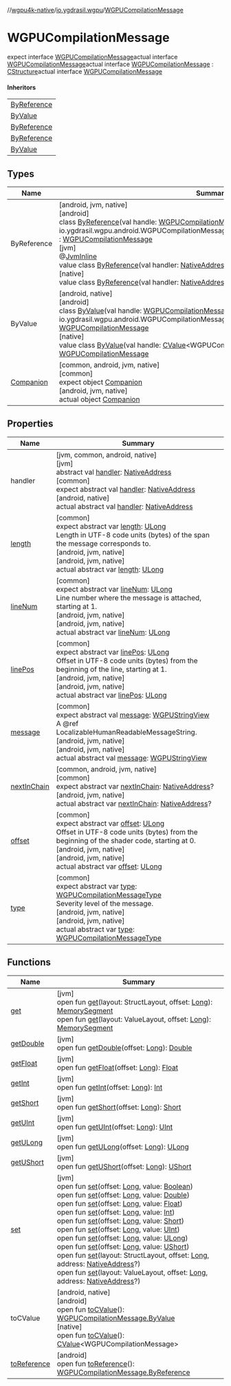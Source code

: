 //[wgpu4k-native](../../../index.md)/[io.ygdrasil.wgpu](../index.md)/[WGPUCompilationMessage](index.md)

# WGPUCompilationMessage

expect interface [WGPUCompilationMessage](index.md)actual interface [WGPUCompilationMessage](index.md)actual interface [WGPUCompilationMessage](index.md) : [CStructure](../../ffi/[jvm]-c-structure/index.md)actual interface [WGPUCompilationMessage](index.md)

#### Inheritors

| |
|---|
| [ByReference]([android]-by-reference/index.md) |
| [ByValue]([android]-by-value/index.md) |
| [ByReference]([jvm]-by-reference/index.md) |
| [ByReference]([native]-by-reference/index.md) |
| [ByValue]([native]-by-value/index.md) |

## Types

| Name | Summary |
|---|---|
| ByReference | [android, jvm, native]<br>[android]<br>class [ByReference]([android]-by-reference/index.md)(val handle: [WGPUCompilationMessage.ByReference](../../io.ygdrasil.wgpu.android/-w-g-p-u-compilation-message/-by-reference/index.md) = io.ygdrasil.wgpu.android.WGPUCompilationMessage.ByReference(com.sun.jna.Pointer.NULL)) : [WGPUCompilationMessage](index.md)<br>[jvm]<br>@[JvmInline](https://kotlinlang.org/api/core/kotlin-stdlib/kotlin.jvm/-jvm-inline/index.html)<br>value class [ByReference]([jvm]-by-reference/index.md)(val handler: [NativeAddress](../../ffi/-native-address/index.md)) : [WGPUCompilationMessage](index.md)<br>[native]<br>value class [ByReference]([native]-by-reference/index.md)(val handler: [NativeAddress](../../ffi/-native-address/index.md)) : [WGPUCompilationMessage](index.md) |
| ByValue | [android, native]<br>[android]<br>class [ByValue]([android]-by-value/index.md)(val handle: [WGPUCompilationMessage.ByValue](../../io.ygdrasil.wgpu.android/-w-g-p-u-compilation-message/-by-value/index.md) = io.ygdrasil.wgpu.android.WGPUCompilationMessage.ByValue(com.sun.jna.Pointer.NULL)) : [WGPUCompilationMessage](index.md)<br>[native]<br>value class [ByValue]([native]-by-value/index.md)(val handle: [CValue](https://kotlinlang.org/api/core/kotlin-stdlib/kotlinx.cinterop/-c-value/index.html)&lt;WGPUCompilationMessage&gt;) : [WGPUCompilationMessage](index.md) |
| [Companion](-companion/index.md) | [common, android, jvm, native]<br>[common]<br>expect object [Companion](-companion/index.md)<br>[android, jvm, native]<br>actual object [Companion](-companion/index.md) |

## Properties

| Name | Summary |
|---|---|
| handler | [jvm, common, android, native]<br>[jvm]<br>abstract val [handler](../../ffi/[jvm]-c-structure/handler.md): [NativeAddress](../../ffi/-native-address/index.md)<br>[common]<br>expect abstract val [handler](handler.md): [NativeAddress](../../ffi/-native-address/index.md)<br>[android, native]<br>actual abstract val [handler](handler.md): [NativeAddress](../../ffi/-native-address/index.md) |
| [length](length.md) | [common]<br>expect abstract var [length](length.md): [ULong](https://kotlinlang.org/api/core/kotlin-stdlib/kotlin/-u-long/index.html)<br>Length in UTF-8 code units (bytes) of the span the message corresponds to.<br>[android, jvm, native]<br>[android, jvm, native]<br>actual abstract var [length](length.md): [ULong](https://kotlinlang.org/api/core/kotlin-stdlib/kotlin/-u-long/index.html) |
| [lineNum](line-num.md) | [common]<br>expect abstract var [lineNum](line-num.md): [ULong](https://kotlinlang.org/api/core/kotlin-stdlib/kotlin/-u-long/index.html)<br>Line number where the message is attached, starting at 1.<br>[android, jvm, native]<br>[android, jvm, native]<br>actual abstract var [lineNum](line-num.md): [ULong](https://kotlinlang.org/api/core/kotlin-stdlib/kotlin/-u-long/index.html) |
| [linePos](line-pos.md) | [common]<br>expect abstract var [linePos](line-pos.md): [ULong](https://kotlinlang.org/api/core/kotlin-stdlib/kotlin/-u-long/index.html)<br>Offset in UTF-8 code units (bytes) from the beginning of the line, starting at 1.<br>[android, jvm, native]<br>[android, jvm, native]<br>actual abstract var [linePos](line-pos.md): [ULong](https://kotlinlang.org/api/core/kotlin-stdlib/kotlin/-u-long/index.html) |
| [message](message.md) | [common]<br>expect abstract val [message](message.md): [WGPUStringView](../-w-g-p-u-string-view/index.md)<br>A @ref LocalizableHumanReadableMessageString.<br>[android, jvm, native]<br>[android, jvm, native]<br>actual abstract val [message](message.md): [WGPUStringView](../-w-g-p-u-string-view/index.md) |
| [nextInChain](next-in-chain.md) | [common, android, jvm, native]<br>[common]<br>expect abstract var [nextInChain](next-in-chain.md): [NativeAddress](../../ffi/-native-address/index.md)?<br>[android, jvm, native]<br>actual abstract var [nextInChain](next-in-chain.md): [NativeAddress](../../ffi/-native-address/index.md)? |
| [offset](offset.md) | [common]<br>expect abstract var [offset](offset.md): [ULong](https://kotlinlang.org/api/core/kotlin-stdlib/kotlin/-u-long/index.html)<br>Offset in UTF-8 code units (bytes) from the beginning of the shader code, starting at 0.<br>[android, jvm, native]<br>[android, jvm, native]<br>actual abstract var [offset](offset.md): [ULong](https://kotlinlang.org/api/core/kotlin-stdlib/kotlin/-u-long/index.html) |
| [type](type.md) | [common]<br>expect abstract var [type](type.md): [WGPUCompilationMessageType](../-w-g-p-u-compilation-message-type/index.md)<br>Severity level of the message.<br>[android, jvm, native]<br>[android, jvm, native]<br>actual abstract var [type](type.md): [WGPUCompilationMessageType](../-w-g-p-u-compilation-message-type/index.md) |

## Functions

| Name | Summary |
|---|---|
| [get](../../ffi/[jvm]-c-structure/get.md) | [jvm]<br>open fun [get](../../ffi/[jvm]-c-structure/get.md)(layout: StructLayout, offset: [Long](https://kotlinlang.org/api/core/kotlin-stdlib/kotlin/-long/index.html)): [MemorySegment](../../ffi/-memory-segment/index.md)<br>open fun [get](../../ffi/[jvm]-c-structure/get.md)(layout: ValueLayout, offset: [Long](https://kotlinlang.org/api/core/kotlin-stdlib/kotlin/-long/index.html)): [MemorySegment](../../ffi/-memory-segment/index.md) |
| [getDouble](../../ffi/[jvm]-c-structure/get-double.md) | [jvm]<br>open fun [getDouble](../../ffi/[jvm]-c-structure/get-double.md)(offset: [Long](https://kotlinlang.org/api/core/kotlin-stdlib/kotlin/-long/index.html)): [Double](https://kotlinlang.org/api/core/kotlin-stdlib/kotlin/-double/index.html) |
| [getFloat](../../ffi/[jvm]-c-structure/get-float.md) | [jvm]<br>open fun [getFloat](../../ffi/[jvm]-c-structure/get-float.md)(offset: [Long](https://kotlinlang.org/api/core/kotlin-stdlib/kotlin/-long/index.html)): [Float](https://kotlinlang.org/api/core/kotlin-stdlib/kotlin/-float/index.html) |
| [getInt](../../ffi/[jvm]-c-structure/get-int.md) | [jvm]<br>open fun [getInt](../../ffi/[jvm]-c-structure/get-int.md)(offset: [Long](https://kotlinlang.org/api/core/kotlin-stdlib/kotlin/-long/index.html)): [Int](https://kotlinlang.org/api/core/kotlin-stdlib/kotlin/-int/index.html) |
| [getShort](../../ffi/[jvm]-c-structure/get-short.md) | [jvm]<br>open fun [getShort](../../ffi/[jvm]-c-structure/get-short.md)(offset: [Long](https://kotlinlang.org/api/core/kotlin-stdlib/kotlin/-long/index.html)): [Short](https://kotlinlang.org/api/core/kotlin-stdlib/kotlin/-short/index.html) |
| [getUInt](../../ffi/[jvm]-c-structure/get-u-int.md) | [jvm]<br>open fun [getUInt](../../ffi/[jvm]-c-structure/get-u-int.md)(offset: [Long](https://kotlinlang.org/api/core/kotlin-stdlib/kotlin/-long/index.html)): [UInt](https://kotlinlang.org/api/core/kotlin-stdlib/kotlin/-u-int/index.html) |
| [getULong](../../ffi/[jvm]-c-structure/get-u-long.md) | [jvm]<br>open fun [getULong](../../ffi/[jvm]-c-structure/get-u-long.md)(offset: [Long](https://kotlinlang.org/api/core/kotlin-stdlib/kotlin/-long/index.html)): [ULong](https://kotlinlang.org/api/core/kotlin-stdlib/kotlin/-u-long/index.html) |
| [getUShort](../../ffi/[jvm]-c-structure/get-u-short.md) | [jvm]<br>open fun [getUShort](../../ffi/[jvm]-c-structure/get-u-short.md)(offset: [Long](https://kotlinlang.org/api/core/kotlin-stdlib/kotlin/-long/index.html)): [UShort](https://kotlinlang.org/api/core/kotlin-stdlib/kotlin/-u-short/index.html) |
| [set](../../ffi/[jvm]-c-structure/set.md) | [jvm]<br>open fun [set](../../ffi/[jvm]-c-structure/set.md)(offset: [Long](https://kotlinlang.org/api/core/kotlin-stdlib/kotlin/-long/index.html), value: [Boolean](https://kotlinlang.org/api/core/kotlin-stdlib/kotlin/-boolean/index.html))<br>open fun [set](../../ffi/[jvm]-c-structure/set.md)(offset: [Long](https://kotlinlang.org/api/core/kotlin-stdlib/kotlin/-long/index.html), value: [Double](https://kotlinlang.org/api/core/kotlin-stdlib/kotlin/-double/index.html))<br>open fun [set](../../ffi/[jvm]-c-structure/set.md)(offset: [Long](https://kotlinlang.org/api/core/kotlin-stdlib/kotlin/-long/index.html), value: [Float](https://kotlinlang.org/api/core/kotlin-stdlib/kotlin/-float/index.html))<br>open fun [set](../../ffi/[jvm]-c-structure/set.md)(offset: [Long](https://kotlinlang.org/api/core/kotlin-stdlib/kotlin/-long/index.html), value: [Int](https://kotlinlang.org/api/core/kotlin-stdlib/kotlin/-int/index.html))<br>open fun [set](../../ffi/[jvm]-c-structure/set.md)(offset: [Long](https://kotlinlang.org/api/core/kotlin-stdlib/kotlin/-long/index.html), value: [Short](https://kotlinlang.org/api/core/kotlin-stdlib/kotlin/-short/index.html))<br>open fun [set](../../ffi/[jvm]-c-structure/set.md)(offset: [Long](https://kotlinlang.org/api/core/kotlin-stdlib/kotlin/-long/index.html), value: [UInt](https://kotlinlang.org/api/core/kotlin-stdlib/kotlin/-u-int/index.html))<br>open fun [set](../../ffi/[jvm]-c-structure/set.md)(offset: [Long](https://kotlinlang.org/api/core/kotlin-stdlib/kotlin/-long/index.html), value: [ULong](https://kotlinlang.org/api/core/kotlin-stdlib/kotlin/-u-long/index.html))<br>open fun [set](../../ffi/[jvm]-c-structure/set.md)(offset: [Long](https://kotlinlang.org/api/core/kotlin-stdlib/kotlin/-long/index.html), value: [UShort](https://kotlinlang.org/api/core/kotlin-stdlib/kotlin/-u-short/index.html))<br>open fun [set](../../ffi/[jvm]-c-structure/set.md)(layout: StructLayout, offset: [Long](https://kotlinlang.org/api/core/kotlin-stdlib/kotlin/-long/index.html), address: [NativeAddress](../../ffi/-native-address/index.md)?)<br>open fun [set](../../ffi/[jvm]-c-structure/set.md)(layout: ValueLayout, offset: [Long](https://kotlinlang.org/api/core/kotlin-stdlib/kotlin/-long/index.html), address: [NativeAddress](../../ffi/-native-address/index.md)?) |
| toCValue | [android, native]<br>[android]<br>open fun [toCValue]([android]to-c-value.md)(): [WGPUCompilationMessage.ByValue](../../io.ygdrasil.wgpu.android/-w-g-p-u-compilation-message/-by-value/index.md)<br>[native]<br>open fun [toCValue]([native]to-c-value.md)(): [CValue](https://kotlinlang.org/api/core/kotlin-stdlib/kotlinx.cinterop/-c-value/index.html)&lt;WGPUCompilationMessage&gt; |
| [toReference](to-reference.md) | [android]<br>open fun [toReference](to-reference.md)(): [WGPUCompilationMessage.ByReference](../../io.ygdrasil.wgpu.android/-w-g-p-u-compilation-message/-by-reference/index.md) |